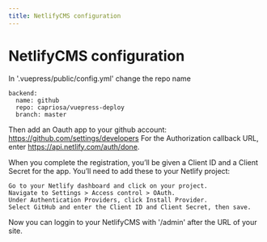 ```yaml
---
title: NetlifyCMS configuration
---
```

# NetlifyCMS configuration
In '.vuepress/public/config.yml' change the repo name

```
backend:
  name: github
  repo: capriosa/vuepress-deploy
  branch: master
```
Then add an Oauth app to your github account: https://github.com/settings/developers
For the Authorization callback URL, enter https://api.netlify.com/auth/done.

When you complete the registration, you’ll be given a Client ID and a Client Secret for the app. You’ll need to add these to your Netlify project:

    Go to your Netlify dashboard and click on your project.
    Navigate to Settings > Access control > OAuth.
    Under Authentication Providers, click Install Provider.
    Select GitHub and enter the Client ID and Client Secret, then save.

Now you can loggin to your NetlifyCMS with '/admin' after the URL of your site.

